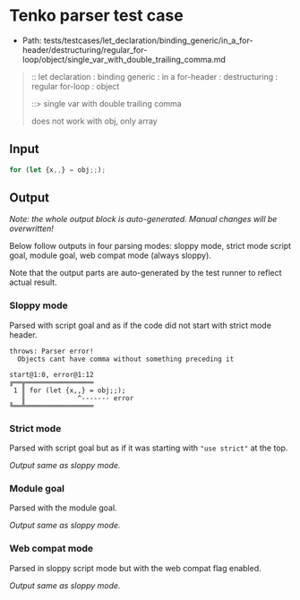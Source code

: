 # Tenko parser test case

- Path: tests/testcases/let_declaration/binding_generic/in_a_for-header/destructuring/regular_for-loop/object/single_var_with_double_trailing_comma.md

> :: let declaration : binding generic : in a for-header : destructuring : regular for-loop : object
>
> ::> single var with double trailing comma
>
> does not work with obj, only array

## Input

`````js
for (let {x,,} = obj;;);
`````

## Output

_Note: the whole output block is auto-generated. Manual changes will be overwritten!_

Below follow outputs in four parsing modes: sloppy mode, strict mode script goal, module goal, web compat mode (always sloppy).

Note that the output parts are auto-generated by the test runner to reflect actual result.

### Sloppy mode

Parsed with script goal and as if the code did not start with strict mode header.

`````
throws: Parser error!
  Objects cant have comma without something preceding it

start@1:0, error@1:12
╔══╦═════════════════
 1 ║ for (let {x,,} = obj;;);
   ║             ^------- error
╚══╩═════════════════

`````

### Strict mode

Parsed with script goal but as if it was starting with `"use strict"` at the top.

_Output same as sloppy mode._

### Module goal

Parsed with the module goal.

_Output same as sloppy mode._

### Web compat mode

Parsed in sloppy script mode but with the web compat flag enabled.

_Output same as sloppy mode._
